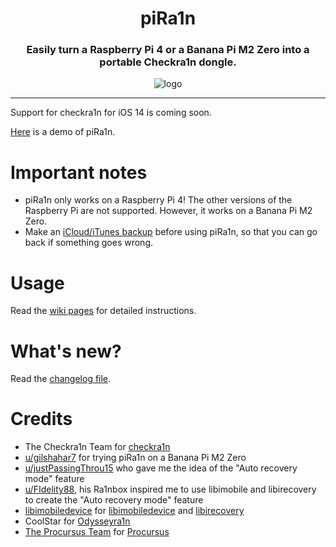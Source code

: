 <h1 align="center">piRa1n</h1>
<h3 align="center">Easily turn a Raspberry Pi 4 or a Banana Pi M2 Zero into a portable Checkra1n dongle.</h3>
<p align="center"><img src="https://gist.githubusercontent.com/raspberryenvoie/9266a96148dd3ae0266a3bbe39b9c4f0/raw/eaad7fc642b830cf6fee044727c8b8b907f1b2a2/piRa1n_logo.png" alt="logo"></p>

---------
Support for checkra1n for iOS 14 is coming soon.

[Here](https://youtu.be/lqGb8SG-VII) is a demo of piRa1n.

# Important notes
- piRa1n only works on a Raspberry Pi 4! The other versions of the Raspberry Pi are not supported. However, it works on a Banana Pi M2 Zero.
- Make an [iCloud/iTunes backup](https://support.apple.com/en-us/HT203977) before using piRa1n, so that you can go back if something goes wrong.

# Usage
Read the [wiki pages](https://github.com/raspberryenvoie/piRa1n/wiki) for detailed instructions.

# What's new?
Read the [changelog file](https://github.com/raspberryenvoie/piRa1n/blob/master/CHANGELOG.md).

# Credits
- The Checkra1n Team for [checkra1n](https://checkra.in)
- [u/gilshahar7](https://www.reddit.com/user/gilshahar7/) for trying piRa1n on a Banana Pi M2 Zero
- [u/justPassingThrou15](https://www.reddit.com/user/justPassingThrou15/) who gave me the idea of the "Auto recovery mode" feature
- [u/FIdelity88](https://www.reddit.com/user/FIdelity88), his Ra1nbox inspired me to use libimobile and libirecovery to create the "Auto recovery mode" feature
- [libimobiledevice](https://github.com/libimobiledevice/) for [libimobiledevice](https://github.com/libimobiledevice/libimobiledevice) and [libirecovery](https://github.com/libimobiledevice/libirecovery)
- CoolStar for [Odysseyra1n](https://github.com/coolstar/Odyssey-bootstrap)
- [The Procursus Team](https://github.com/ProcursusTeam/) for [Procursus](https://github.com/ProcursusTeam/Procursus)
